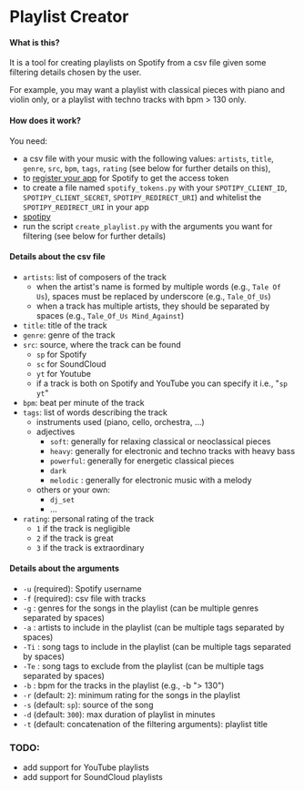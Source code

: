# Playlist Creator

#### What is this?
It is a tool for creating playlists on Spotify from a csv file given some filtering details chosen by the user.

For example, you may want a playlist with classical pieces with piano and violin only, or a playlist with techno tracks with bpm > 130 only. 

#### How does it work?
You need:
- a csv file with your music with the following values: `artists`, `title`, `genre`, `src`, `bpm`, `tags`, `rating` (see below for further details on this),
- to [register your app](https://spotipy.readthedocs.io/en/latest/#authorized-requests) for Spotify to get the access token 
- to create a file named `spotify_tokens.py` with your `SPOTIPY_CLIENT_ID`, `SPOTIPY_CLIENT_SECRET`, `SPOTIPY_REDIRECT_URI`) and whitelist the `SPOTIPY_REDIRECT_URI` in your app 
- [spotipy](https://spotipy.readthedocs.io/en/latest/#installation)
- run the script `create_playlist.py` with the arguments you want for filtering (see below for further details)

#### Details about the csv file
- `artists`: list of composers of the track
    * when the artist's name is formed by multiple words (e.g., `Tale Of Us`), spaces must be replaced by underscore (e.g., `Tale_Of_Us`)
    * when a track has multiple artists, they should be separated by spaces (e.g., `Tale_Of_Us Mind_Against`)
- `title`: title of the track
- `genre`: genre of the track
- `src`: source, where the track can be found
    * `sp` for Spotify 
    * `sc` for SoundCloud
    * `yt` for Youtube
    * if a track is both on Spotify and YouTube you can specify it i.e., "`sp yt`"
- `bpm`: beat per minute of the track
- `tags`: list of words describing the track
    * instruments used (piano, cello, orchestra, ...)
    * adjectives 
        - `soft`: generally for relaxing classical or neoclassical pieces 
        - `heavy`: generally for electronic and techno tracks with heavy bass
        - `powerful`: generally for energetic classical pieces 
        - `dark`
        - `melodic` : generally for electronic music with a melody
    * others or your own:
        - `dj_set`
        - ...
- `rating`: personal rating of the track
    * `1` if the track is negligible
    * `2` if the track is great
    * `3` if the track is extraordinary

#### Details about the arguments
- `-u` (required): Spotify username
- `-f` (required): csv file with tracks
- `-g` : genres for the songs in the playlist (can be multiple genres separated by spaces)
- `-a` : artists to include in the playlist (can be multiple tags separated by spaces)
- `-Ti` : song tags to include in the playlist (can be multiple tags separated by spaces)
- `-Te` : song tags to exclude from the playlist (can be multiple tags separated by spaces)
- `-b` : bpm for the tracks in the playlist (e.g., -b "> 130")
- `-r` (default: `2`): minimum rating for the songs in the playlist
- `-s` (default: `sp`): source of the song
- `-d` (default: `300`): max duration of playlist in minutes
- `-t` (default: concatenation of the filtering arguments): playlist title

### TODO:
- add support for YouTube playlists
- add support for SoundCloud playlists
